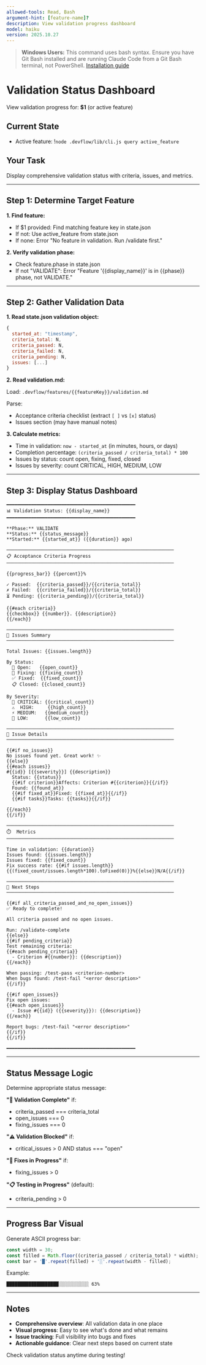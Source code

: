 ```yaml
---
allowed-tools: Read, Bash
argument-hint: [feature-name]?
description: View validation progress dashboard
model: haiku
version: 2025.10.27
---
```


> **Windows Users:** This command uses bash syntax. Ensure you have Git Bash installed and are running Claude Code from a Git Bash terminal, not PowerShell. [Installation guide](https://github.com/mathewtaylor/devflow#requirements)

# Validation Status Dashboard

View validation progress for: **$1** (or active feature)

## Current State

- Active feature: !`node .devflow/lib/cli.js query active_feature`

## Your Task

Display comprehensive validation status with criteria, issues, and metrics.

---

## Step 1: Determine Target Feature

**1. Find feature:**
- If $1 provided: Find matching feature key in state.json
- If not: Use active_feature from state.json
- If none: Error "No feature in validation. Run /validate first."

**2. Verify validation phase:**
- Check feature.phase in state.json
- If not "VALIDATE": Error "Feature '{{display_name}}' is in {{phase}} phase, not VALIDATE."

---

## Step 2: Gather Validation Data

**1. Read state.json validation object:**
```javascript
{
  started_at: "timestamp",
  criteria_total: N,
  criteria_passed: N,
  criteria_failed: N,
  criteria_pending: N,
  issues: [...]
}
```

**2. Read validation.md:**

Load: `.devflow/features/{{featureKey}}/validation.md`

Parse:
- Acceptance criteria checklist (extract `[ ]` vs `[x]` status)
- Issues section (may have manual notes)

**3. Calculate metrics:**
- Time in validation: `now - started_at` (in minutes, hours, or days)
- Completion percentage: `(criteria_passed / criteria_total) * 100`
- Issues by status: count open, fixing, fixed, closed
- Issues by severity: count CRITICAL, HIGH, MEDIUM, LOW

---

## Step 3: Display Status Dashboard

```
━━━━━━━━━━━━━━━━━━━━━━━━━━━━━━━━━━━━━━━━━━━━━━━
📊 Validation Status: {{display_name}}
━━━━━━━━━━━━━━━━━━━━━━━━━━━━━━━━━━━━━━━━━━━━━━━

**Phase:** VALIDATE
**Status:** {{status_message}}
**Started:** {{started_at}} ({{duration}} ago)

─────────────────────────────────────────────────────────────
📋 Acceptance Criteria Progress
─────────────────────────────────────────────────────────────

{{progress_bar}} {{percent}}%

✓ Passed:  {{criteria_passed}}/{{criteria_total}}
✗ Failed:  {{criteria_failed}}/{{criteria_total}}
⏳ Pending: {{criteria_pending}}/{{criteria_total}}

{{#each criteria}}
{{checkbox}} {{number}}. {{description}}
{{/each}}

─────────────────────────────────────────────────────────────
🐛 Issues Summary
─────────────────────────────────────────────────────────────

Total Issues: {{issues.length}}

By Status:
  🔴 Open:   {{open_count}}
  🔧 Fixing: {{fixing_count}}
  ✅ Fixed:  {{fixed_count}}
  📋 Closed: {{closed_count}}

By Severity:
  🚨 CRITICAL: {{critical_count}}
  ⚠️  HIGH:     {{high_count}}
  ⚡ MEDIUM:   {{medium_count}}
  📝 LOW:      {{low_count}}

─────────────────────────────────────────────────────────────
📝 Issue Details
─────────────────────────────────────────────────────────────

{{#if no_issues}}
No issues found yet. Great work! ✨
{{else}}
{{#each issues}}
#{{id}} [{{severity}}] {{description}}
  Status: {{status}}
  {{#if criterion}}Affects: Criterion #{{criterion}}{{/if}}
  Found: {{found_at}}
  {{#if fixed_at}}Fixed: {{fixed_at}}{{/if}}
  {{#if tasks}}Tasks: {{tasks}}{{/if}}

{{/each}}
{{/if}}

─────────────────────────────────────────────────────────────
⏱️  Metrics
─────────────────────────────────────────────────────────────

Time in validation: {{duration}}
Issues found: {{issues.length}}
Issues fixed: {{fixed_count}}
Fix success rate: {{#if issues.length}}{{(fixed_count/issues.length*100).toFixed(0)}}%{{else}}N/A{{/if}}

─────────────────────────────────────────────────────────────
🎯 Next Steps
─────────────────────────────────────────────────────────────

{{#if all_criteria_passed_and_no_open_issues}}
✅ Ready to complete!

All criteria passed and no open issues.

Run: /validate-complete
{{else}}
{{#if pending_criteria}}
Test remaining criteria:
{{#each pending_criteria}}
  - Criterion #{{number}}: {{description}}
{{/each}}

When passing: /test-pass <criterion-number>
When bugs found: /test-fail "<error description>"
{{/if}}

{{#if open_issues}}
Fix open issues:
{{#each open_issues}}
  - Issue #{{id}} ({{severity}}): {{description}}
{{/each}}

Report bugs: /test-fail "<error description>"
{{/if}}
{{/if}}

━━━━━━━━━━━━━━━━━━━━━━━━━━━━━━━━━━━━━━━━━━━━━━━
```

---

## Status Message Logic

Determine appropriate status message:

**"🎉 Validation Complete"** if:
- criteria_passed === criteria_total
- open_issues === 0
- fixing_issues === 0

**"⚠️ Validation Blocked"** if:
- critical_issues > 0 AND status === "open"

**"🔧 Fixes in Progress"** if:
- fixing_issues > 0

**"📋 Testing in Progress"** (default):
- criteria_pending > 0

---

## Progress Bar Visual

Generate ASCII progress bar:
```javascript
const width = 30;
const filled = Math.floor((criteria_passed / criteria_total) * width);
const bar = '█'.repeat(filled) + '░'.repeat(width - filled);
```

Example:
```
███████████████████░░░░░░░░░░░ 63%
```

---

## Notes

- **Comprehensive overview**: All validation data in one place
- **Visual progress**: Easy to see what's done and what remains
- **Issue tracking**: Full visibility into bugs and fixes
- **Actionable guidance**: Clear next steps based on current state

Check validation status anytime during testing!
